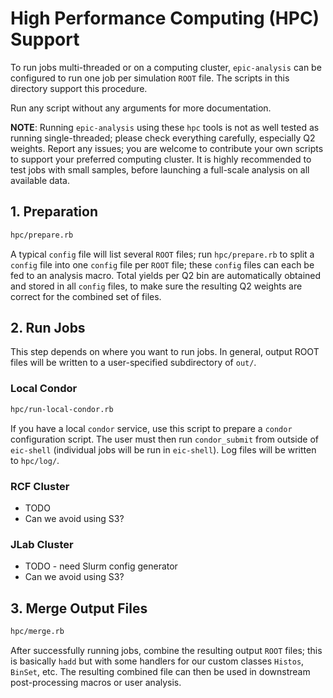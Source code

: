High Performance Computing (HPC) Support
========================================

To run jobs multi-threaded or on a computing cluster, `epic-analysis` can be configured to run one
job per simulation `ROOT` file. The scripts in this directory support this procedure.

Run any script without any arguments for more documentation.

**NOTE**: Running `epic-analysis` using these `hpc` tools is not as well tested as running
single-threaded; please check everything carefully, especially Q2 weights. Report any
issues; you are welcome to contribute your own scripts to support your preferred computing cluster.
It is highly recommended to test jobs with small samples, before launching a full-scale analysis
on all available data.

## 1. Preparation
```bash
hpc/prepare.rb
```
A typical `config` file will list several `ROOT` files; run `hpc/prepare.rb` to split a `config`
file into one `config` file per `ROOT` file; these `config` files can each be fed to an analysis
macro. Total yields per Q2 bin are automatically obtained and stored in all `config` files, to make
sure the resulting Q2 weights are correct for the combined set of files.

## 2. Run Jobs
This step depends on where you want to run jobs. In general, output ROOT files will be written
to a user-specified subdirectory of `out/`.

### Local Condor
```bash
hpc/run-local-condor.rb
```
If you have a local `condor` service, use this script to prepare a `condor` configuration script.
The user must then run `condor_submit` from outside of `eic-shell` (individual jobs will be run in `eic-shell`).
Log files will be written to `hpc/log/`.

### RCF Cluster
- TODO
- Can we avoid using S3?

### JLab Cluster
- TODO - need Slurm config generator
- Can we avoid using S3?

## 3. Merge Output Files
```bash
hpc/merge.rb
```
After successfully running jobs, combine the resulting output `ROOT` files; this is basically `hadd`
but with some handlers for our custom classes `Histos`, `BinSet`, etc. The resulting combined file
can then be used in downstream post-processing macros or user analysis.
